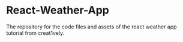 # React-Weather-App
The repository for the code files and assets of the react weather app tutorial from creat1vely.
